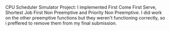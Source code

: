CPU Scheduler Simulator Project:
I implemented First Come First Serve, Shortest Job First Non Preemptive and Priority Non Preemptive.
I did work on the other preemptive functions but they weren't functioning correctly, so i preffered to remove
them from my final submission.
